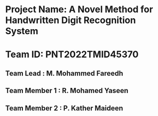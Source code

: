 # Project Name: A Novel Method for Handwritten Digit Recognition System

# Team ID: PNT2022TMID45370

## Team Lead     : M. Mohammed Fareedh
## Team Member 1 : R. Mohamed Yaseen
## Team Member 2 : P. Kather Maideen

